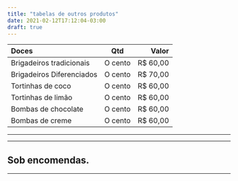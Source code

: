 ```yaml
---
title: "tabelas de outros produtos"
date: 2021-02-12T17:12:04-03:00
draft: true
---
```



Doces                          | Qtd          | Valor
:------------------------------| :---------:  | --------:
 Brigadeiros tradicionais      | O cento      | R$ 60,00
 Brigadeiros Diferenciados     | O cento      | R$ 70,00
 Tortinhas de coco             | O cento      | R$ 60,00
 Tortinhas de limão            | O cento      | R$ 60,00
 Bombas de chocolate           | O cento      | R$ 60,00
 Bombas de creme               | O cento      | R$ 60,00
 
----
----

  
## Sob encomendas.
----





